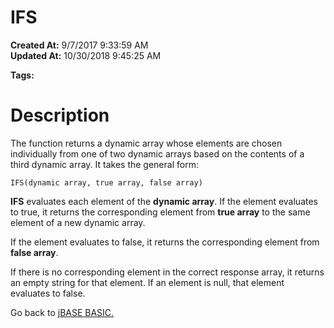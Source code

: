 # IFS

**Created At:** 9/7/2017 9:33:59 AM  
**Updated At:** 10/30/2018 9:45:25 AM  

**Tags:**
<badge text='dynamic arrays' vertical='middle' />

# Description

The function returns a dynamic array whose elements are chosen individually from one of two dynamic arrays based on the contents of a third dynamic array. It takes the general form:

```
IFS(dynamic array, true array, false array)
```

**IFS** evaluates each element of the **dynamic array**. If the element evaluates to true, it returns the corresponding element from **true array** to the same element of a new dynamic array.

If the element evaluates to false, it returns the corresponding element from **false array**.

If there is no corresponding element in the correct response array, it returns an empty string for that element. If an element is null, that element evaluates to false.



Go back to [jBASE BASIC.](263498-jbase-basic)
